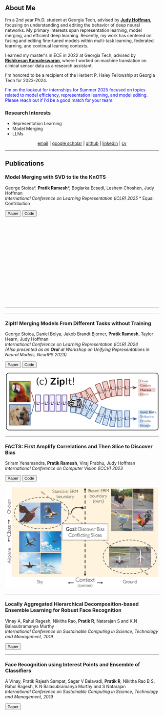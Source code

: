 ## **About Me**

I’m a 2nd year Ph.D. student at Georgia Tech, advised by **[Judy Hoffman](https://faculty.cc.gatech.edu/~judy/)**, focusing on understanding and editing the behavior of deep neural networks. My primary interests span representation learning, model merging, and efficient deep learning. Recently, my work has centered on fusing and editing fine-tuned models within multi-task learning, federated learning, and continual learning contexts.

I earned my master's in ECE in 2022 at Georgia Tech, advised by **[Rishikesan Kamaleswaran](https://bioinformatics.gatech.edu/rishikesan-kamaleswaran)**, where I worked on machine translation on clinical sensor data as a research assistant. 

I'm honored to be a recipient of the Herbert P. Haley Fellowship at Georgia Tech for 2023-2024.

<span style="color:blue">I'm on the lookout for internships for Summer 2025 focused on topics related to model efficiency, representation learning, and model editing. Please reach out if I'd be a good match for your team.</span>


### **Research Interests**
- Representation Learning
- Model Merging
- LLMs

<p align="center">  
  <a href="mailto:pratikramesh@gatech.edu">email</a> |  
  <a href="https://scholar.google.com/citations?user=zJyuMYgAAAAJ&hl=en">google scholar</a> |  
  <a href="https://github.com/pratikramesh1">github</a> |  
  <a href="https://www.linkedin.com/in/pratik-ramesh-234471114/">linkedin</a> |  
  <a href="https://gtvault-my.sharepoint.com/:b:/g/personal/pramesh39_gatech_edu/ESOENEUdRqdBs0epipOvpfkB84lad5EY942gX75Qeqdh4w?e=BuLAHK">cv</a>  
</p>

---

## **Publications**

### **Model Merging with SVD to tie the KnOTS**
George Stoica\*, **Pratik Ramesh**\*, Boglarka Ecsedi, Leshem Choshen, Judy Hoffman    
_International Conference on Learning Representation (ICLR) 2025_
\* Equal Contribution

<div class="actions button-container">
    <div class="button-group">
        <button onclick="window.location.href='https://arxiv.org/pdf/2410.19735'" class="button">Paper</button>
        <button onclick="window.location.href='https://github.com/gstoica27/KnOTS'" class="button">Code</button>
    </div>
</div>

![KnOTS](/assets/KnOTS_method_video_final.gif)

---

### **ZipIt! Merging Models From Different Tasks without Training**
George Stoica, Daniel Bolya, Jakob Brandt Bjorner, **Pratik Ramesh**, Taylor Hearn, Judy Hoffman  
_International Conference on Learning Representation (ICLR) 2024_  
_(Also presented as an **Oral** at Workshop on Unifying Representations in Neural Models, NeurIPS 2023)_

<div class="actions button-container">
    <div class="button-group">
        <button onclick="window.location.href='https://arxiv.org/pdf/2305.03053.pdf'" class="button">Paper</button>
        <button onclick="window.location.href='https://github.com/gstoica27/ZipIt'" class="button">Code</button>
    </div>
</div>

![ZipIt](/assets/Zipit_teaserfig.png)

---

### **FACTS: First Amplify Correlations and Then Slice to Discover Bias**
Sriram Yenamandra, **Pratik Ramesh**, Viraj Prabhu, Judy Hoffman  
_International Conference on Computer Vision (ICCV) 2023_

<div class="actions button-container">
    <div class="button-group">
        <button onclick="window.location.href='https://openaccess.thecvf.com/content/ICCV2023/papers/Yenamandra_FACTS_First_Amplify_Correlations_and_Then_Slice_to_Discover_Bias_ICCV_2023_paper.pdf'" class="button">Paper</button>
        <button onclick="window.location.href='https://github.com/yvsriram/FACTS'" class="button">Code</button>
    </div>
</div>

![FACTS](/assets/FACTS_teaserfig.jpg)

---

### **Locally Aggregated Hierarchical Decomposition-based Ensemble Learning for Robust Face Recognition**
Vinay A, Rahul Ragesh, Nikitha Rao, **Pratik R**, Natarajan S and K.N Balasubramanya Murthy  
_International Conference on Sustainable Computing in Science, Technology and Management, 2019_

<button onclick="window.location.href='https://papers.ssrn.com/sol3/papers.cfm?abstract_id=3358174'" class="button">Paper</button>

---

### **Face Recognition using Interest Points and Ensemble of Classifiers**
A Vinay, Pratik Rajesh Sampat, Sagar V Belavadi, **Pratik R**, Nikitha Rao B S, Rahul Ragesh, K N Balasubramanya Murthy and S Natarajan  
_International Conference on Sustainable Computing in Science, Technology and Management, 2019_

<button onclick="window.location.href='https://papers.ssrn.com/sol3/papers.cfm?abstract_id=3358174'" class="button">Paper</button>
